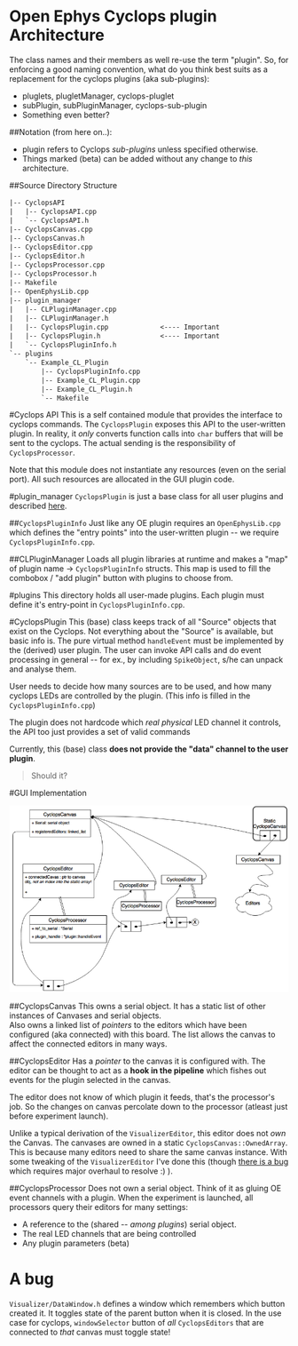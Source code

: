 # Open Ephys Cyclops plugin Architecture
The class names and their members as well re-use the term "plugin". So, for enforcing a good naming convention, what do you think best suits as a replacement for the cyclops plugins (aka sub-plugins):

* pluglets, plugletManager, cyclops-pluglet
* subPlugin, subPluginManager, cyclops-sub-plugin
* Something even better?

##Notation (from here on..):
* plugin refers to Cyclops _sub-plugins_ unless specified otherwise.
* Things marked (beta) can be added without any change to _this_ architecture.

##Source Directory Structure
```
|-- CyclopsAPI
|   |-- CyclopsAPI.cpp
|   `-- CyclopsAPI.h
|-- CyclopsCanvas.cpp
|-- CyclopsCanvas.h
|-- CyclopsEditor.cpp
|-- CyclopsEditor.h
|-- CyclopsProcessor.cpp
|-- CyclopsProcessor.h
|-- Makefile
|-- OpenEphysLib.cpp
|-- plugin_manager
|   |-- CLPluginManager.cpp
|   |-- CLPluginManager.h
|   |-- CyclopsPlugin.cpp             <---- Important
|   |-- CyclopsPlugin.h               <---- Important
|   `-- CyclopsPluginInfo.h
`-- plugins
    `-- Example_CL_Plugin
        |-- CyclopsPluginInfo.cpp
        |-- Example_CL_Plugin.cpp
        |-- Example_CL_Plugin.h
        `-- Makefile
```

#Cyclops API
This is a self contained module that provides the interface to cyclops commands. The `CyclopsPlugin` exposes this API to the user-written plugin.
In reality, it _only_ converts function calls into `char` buffers that will be sent to the cyclops.
The actual sending is the responsibility of `CyclopsProcessor`.

Note that this module does not instantiate any resources (even on the serial port). All such resources are allocated in the GUI plugin code.

#plugin_manager
`CyclopsPlugin` is just a base class for all user plugins and described [here](#cyclopsplugin).

##`CyclopsPluginInfo`
Just like any OE plugin requires an `OpenEphysLib.cpp` which defines the "entry points" into the user-written plugin -- we require `CyclopsPluginInfo.cpp`.

##CLPluginManager
Loads all plugin libraries at runtime and makes a "map" of plugin name -> `CyclopsPluginInfo` structs.
This map is used to fill the combobox / "add plugin" button with plugins to choose from.

#plugins
This directory holds all user-made plugins. Each plugin must define it's entry-point in `CyclopsPluginInfo.cpp`.

#CyclopsPlugin
This (base) class keeps track of all "Source" objects that exist on the Cyclops. Not everything about the "Source" is available, but basic info is.
The pure virtual method `handleEvent` must be implemented by the (derived) user plugin. The user can invoke API calls and do event processing in general -- for ex., by including `SpikeObject`, s/he can unpack and analyse them.

User needs to decide how many sources are to be used, and how many cyclops LEDs are controlled by the plugin. (This info is filled in the `CyclopsPluginInfo.cpp`)

The plugin does not hardcode which _real physical_ LED channel it controls, the API too just provides a set of valid commands

Currently, this (base) class **does not provide the "data" channel to the user plugin**.
>Should it?

#GUI Implementation

![GUI_arch_image](img/GUI_arch.png)

##CyclopsCanvas
This owns a serial object. It has a static list of other instances of Canvases and serial objects.  
Also owns a linked list of _pointers_ to the editors which have been configured (aka connected) with this board. The list allows the canvas to affect the connected editors in many ways.  

##CyclopsEditor
Has a _pointer_ to the canvas it is configured with. The editor can be thought to act as a **hook in the pipeline** which fishes out events for the plugin selected in the canvas.

The editor does not know of which plugin it feeds, that's the processor's job. So the changes on canvas percolate down to the processor (atleast just before experiment launch).

Unlike a typical derivation of the `VisualizerEditor`, this editor does not _own_ the Canvas. The canvases are owned in a static `CyclopsCanvas::OwnedArray`. This is because many editors need to share the same canvas instance.
With some tweaking of the `VisualizerEditor` I've done this (though [there is a bug](#a-bug) which requires major overhaul to resolve :) ).

##CyclopsProcessor
Does not own a serial object. Think of it as gluing OE event channels with a plugin. When the experiment is launched, all processors query their editors for many settings:

* A reference to the (shared -- _among plugins_) serial object.
* The real LED channels that are being controlled
* Any plugin parameters (beta)

# A bug
`Visualizer/DataWindow.h` defines a window which remembers which button created it. It toggles state of the parent button when it is closed. In the use case for cyclops, `windowSelector` button of _all_ `CyclopsEditors` that are connected to _that_ canvas must toggle state!